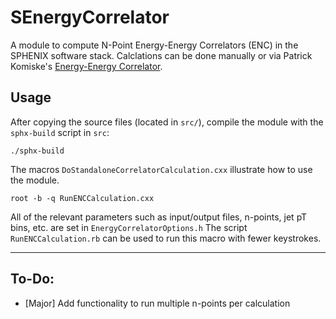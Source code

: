 # SEnergyCorrelator

A module to compute N-Point Energy-Energy Correlators (ENC) in the SPHENIX software stack. Calclations can be done manually or via Patrick
Komiske's [Energy-Energy Correlator](https://github.com/pkomiske/EnergyEnergyCorrelators).

## Usage

After copying the source files (located in `src/`), compile the module with the `sphx-build` script in `src`:

```
./sphx-build
```

The macros `DoStandaloneCorrelatorCalculation.cxx` illustrate how to use the module.

```
root -b -q RunENCCalculation.cxx
```

All of the relevant parameters such as input/output files, n-points, jet pT bins, etc. are set in `EnergyCorrelatorOptions.h`  The script
`RunENCCalculation.rb` can be used to run this macro with fewer keystrokes.

---

## To-Do:

- [Major] Add functionality to run multiple n-points per calculation
